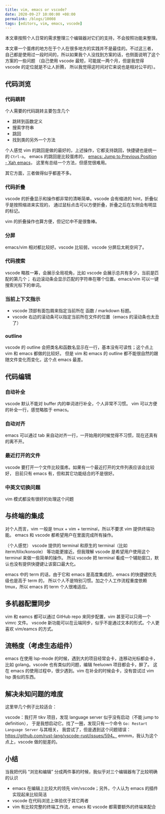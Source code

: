 ```yaml
---
title: vim, emacs or vscode?
date: 2020-09-27 10:00:00 +08:00
permalink: /blogs/10008
tags: [editors, vim, emacs, vscode]
---
```


本文章按照个人日常的需求整理三个编辑器对它们的支持，不会按照功能来整理。

本文章一个蛋疼的地方在于个人在很多地方的实践并不是最佳的。不过这三者，
自己都是使用过一段时间的，所以如果我个人没找到方案的话，也侧面说明了这个方案的一些问题
（自己使用 vscode 最短，可能就一两个月，但是我觉得 vscode 的定位就是不让人折腾，
所以我觉得这时间对它来说也是相对公平的）。

## 代码浏览
### 代码跳转
个人需要的代码跳转主要包含几个
* 跳转到函数定义
* 搜索字符串
* 跳回
* 找到类的另外一个方法

个人感觉 vim 的跳回是做的最好的，上述操作，它都支持跳回，快捷键也是统一的 `Ctrl-o`。
emacs 的跳回是比较蛋疼的， [emacs: Jump to Previous Position - Xah emacs](http://ergoemacs.org/emacs/emacs_jump_to_previous_position.html)，
这里有总结一个方法，但感觉很难用。

其它方面，三者做得似乎都差不多。

### 代码折叠
vscode 的折叠显示和操作都非常的清晰简单。vscode 会有缩进的 hint，折叠似乎是按照缩进来实现的，
通过鼠标点击可以方便折叠，折叠之后在左侧会有明显的标记。

vim 的折叠操作也算方便，但记忆中不是很鲁棒。

### 分屏
emacs/vim 相对都比较好。vscode 比较弱，vscode 分屏后太耗空间了。

### 代码搜索
vscode 略胜一筹，会展示全局视角，比如 vscode 会展示总共有多少，当前是匹配的第几个；
右边滚动条会显示匹配的字符串在哪个位置。emacs/vim 可以一键搜索光标下的单词。

### 当前上下文指示
* vscode 顶部有面包屑来指定当前所在 函数 / markdown 标题。
* vscode 右边的滚动条可以指定当前所在文件的位置（emacs 的滚动条也太丑了）

### outline
vscode 的 outline 会把类名和函数名显示在一行，基本没有可读性；这个点上 vim 和 emacs 都做的比较好。
但是 vim 和 emacs 的 outline 都不能很自然的跟随文件变化而变化，这个点 emacs 最差。

## 代码编辑
### 自动补全
vscode 默认不能对 buffer 内的单词进行补全，个人非常不习惯。
vim 可以方便的补全一行，感觉略胜于 emacs。

### 自动对齐
emacs 可以通过 tab 来自动对齐一行，一开始用的时候觉得不习惯，现在还真有的离不开。

### 最近打开的文件
vscode 要打开一个文件比较蛋疼。如果有一个最近打开的文件列表应该会比较好，
目前只有 emacs 有，但和其它功能结合的不是很好。

### 中英文切换问题
vim 模式都没有很好的处理这个问题

## 与终端的集成
对个人而言，vim 一般是 tmux + vim + terminal，所以不要求 vim 提供终端功能。
emacs 和 vscode 都希望用户在里面完成所有操作。

（个人感觉） vscode 提供的 terminal 和原生的 terminal（比如 iterm/tilix/konsole）
等功能更接近。但我理解 vscode 是希望用户使用这个 terminal 来做一些简单的操作。
所以 vscode 把 terminal 看成一个辅助窗口，默认也没有提供快捷键让该窗口最大化。

emacs 中的 term 的话，由于它和 emacs 是高度集成的，emacs 的快捷键优先级也是高于 term 的，
所以个人不是特别习惯。加之个人工作流程重度依赖 tmux，所以 emacs 的 term 个人很难适应。

## 多机器配置同步

vim 和 eamcs 都可以通过 GitHub repo 来同步配置，vim 甚至可以只用一个 vimrc 文件。
vscode 新功能可以在云端同步，似乎不是通过文本的形式。个人更喜欢 vim/eamcs 的方式。

## 流畅度（考虑生态组件）

emacs 在使用 lsp-mode 的时候，遇到大的项目经常会卡，连移动光标都会卡，
比如 golang。vscode 也有类似的问题，编辑 feeluown 项目都会卡，醉了。
这在 emacs 的使用过程中，很少遇到。vim 在补全的时候会卡，没有尝试过 vim lsp
类似的东西。

## 解决未知问题的难度

这里举几个例子比较适合：

vscode：我打开 tikv 项目，发现 language server 似乎没有启动（不能 jump to definition），
于是我想启动它。找了一圈，发现只有一个命令 `Go: Restart Language Server` 与其相关，
我尝试了，但是遇到这个问题错误：https://github.com/rust-lang/vscode-rust/issues/594。
emmm，我认为这个点上，vscode 做的挺差的。

## 小结

当我把代码 “浏览和编辑” 分成两件事的时候，我似乎对三个编辑器有了比较明确的认识
* emacs 在编辑上比较大的领先 vim/vscode；另外，个人认为 emacs 的插件实现起来比较简洁
* vscode 在代码浏览上体验优于其它两者
* vim 有比较完整的终端工作流，emacs 和 vscode 都需要额外的终端来配合